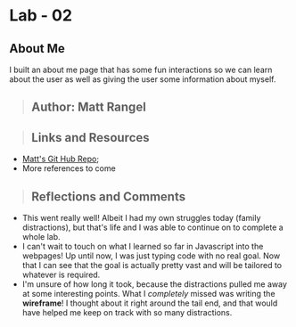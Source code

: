 # Lab - 02

## About Me

I built an about me page that has some fun interactions so we can learn about the user as well as giving the user some information about myself.

> ## Author: Matt Rangel

> ## Links and Resources

* [Matt's Git Hub Repo](https://github.com/rangelMatt/about-me.git);
* More references to come

> ## Reflections and Comments

* This went really well! Albeit I had my own struggles today (family distractions), but that's life and I was able to continue on to complete a whole lab.
* I can't wait to touch on what I learned so far in Javascript into the webpages! Up until now, I was just typing code with no real goal. Now that I can see that the goal is actually pretty vast and will be tailored to whatever is required.
* I'm unsure of how long it took, because the distractions pulled me away at some interesting points. What I *completely* missed was writing the **wireframe**! I thought about it right around the tail end, and that would have helped me keep on track with so many distractions.
